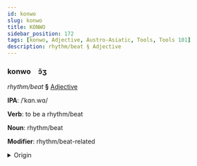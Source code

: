 ```yaml
---
id: konwo
slug: konwo
title: KONWO
sidebar_position: 172
tags: [konwo, Adjective, Austro-Asiatic, Tools, Tools 101]
description: rhythm/beat § Adjective
---
```


### konwo&emsp;<span kind="abugida">ɔ̃ʒ</span>

*rhythm/beat* **§** [Adjective](../../tags/Adjective)

**IPA**: /ˈkɑn.wɑ/

**Verb**: to be a rhythm/beat

**Noun**: rhythm/beat

**Modifier**: rhythm/beat-related

<details>
    <summary>Origin</summary>
    Khmer ចង្វាក់ cɑngvak /cɑŋ.ˈʋaʔ/<br/>
    <em>Austro-Asiatic Language Family</em>
</details>